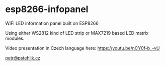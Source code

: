 # esp8266-infopanel
WiFi LED information panel built on ESP8266

Using either WS2812 kind of LED strip or MAX7219 based LED matrix modules.

Video presentation in Czech language here: https://youtu.be/nCY0f-b_-vU

petr@pstehlik.cz
